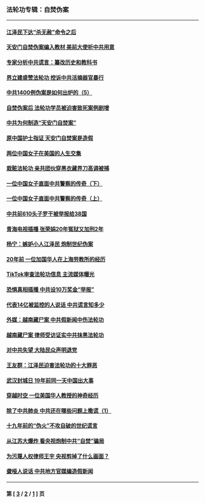 ### 法轮功专辑：自焚伪案
---
#### [江泽民下达“杀无赦”命令之后](../../pages/nf5562/n13878084.md?06130430) 
#### [天安门自焚伪案编入教材 美前大使析中共用意](../../pages/nf5562/n13791932.md?06130430) 
#### [专家分析中共谎言：纂改历史和教科书](../../pages/nf5562/n13781542.md?06130430) 
#### [界立建盛赞法轮功 控诉中共活摘器官暴行](../../pages/nf5562/n13781971.md?06130430) 
#### [中共1400例伪案是如何出炉的（5）](../../pages/nf5562/n13226831.md?06130430) 
#### [自焚伪案后 法轮功学员被迫害致死案例剧增](../../pages/nf5562/n13190600.md?06130430) 
#### [中共为何制造“天安门自焚案”](../../pages/nf5562/n13183270.md?06130430) 
#### [原中国护士指证 天安门自焚案是造假](../../pages/nf5562/n13172289.md?06130430) 
#### [两位中国女子在美国的人生交集](../../pages/nf5562/n13156138.md?06130430) 
#### [栽赃法轮功 亲共团伙穿黑衣藏界刀高调被捕](../../pages/nf5562/n13073780.md?06130430) 
#### [一位中国女子直面中共警察的传奇（下）](../../pages/nf5562/n12989706.md?06130430) 
#### [一位中国女子直面中共警察的传奇（上）](../../pages/nf5562/n12985072.md?06130430) 
#### [中共前610头子罗干被举报给38国](../../pages/nf5562/n12975419.md?06130430) 
#### [青海电视插播 张荣娟20年冤狱又加刑2年](../../pages/nf5562/n12738166.md?06130430) 
#### [杨宁：嫉妒小人江泽民 炮制世纪伪案](../../pages/nf5562/n12724108.md?06130430) 
#### [20年前 一位加国华人在上海劳教所的经历](../../pages/nf5562/n12707932.md?06130430) 
#### [TikTok审查法轮功信息 主流媒体曝光](../../pages/nf5562/n12362336.md?06130430) 
#### [恐惧真相插播 中共设10万奖金“举报”](../../pages/nf5562/n12306396.md?06130430) 
#### [代表14亿被监控的人说话 中共谎言知多少](../../pages/nf5562/n12297484.md?06130430) 
#### [外媒：越南藏尸案 中共假新闻中伤法轮功](../../pages/nf5562/n12264411.md?06130430) 
#### [越南藏尸案 律师受访证实中共抹黑法轮功](../../pages/nf5562/n12261878.md?06130430) 
#### [对中共失望 大陆民众声明退党](../../pages/nf5562/n12187315.md?06130430) 
#### [王友群：江泽民迫害法轮功的十大罪恶](../../pages/nf5562/n12169074.md?06130430) 
#### [武汉封城日 19年前同一天中国出大事](../../pages/nf5562/n12150901.md?06130430) 
#### [穿越时空  一位美国华人教授的神奇经历](../../pages/nf5562/n12097460.md?06130430) 
#### [除了中共肺炎 中共还在哪些问题上撒谎（1）](../../pages/nf5562/n11955770.md?06130430) 
#### [十九年前的“伪火”不攻自破的世纪谎言](../../pages/nf5562/n11813238.md?06130430) 
#### [从江苏大爆炸 看央视炮制中共“自焚”骗局](../../pages/nf5562/n11140275.md?06130430) 
#### [为污蔑人权律师王宇 央视剪掉了什么画面？](../../pages/nf5562/n11130142.md?06130430) 
#### [聋哑人说话 中共地方官媒编造假新闻](../../pages/nf5562/n11006067.md?06130430) 

---
#### 第 [ [3](./3.md?06130430) / [2](./2.md?06130430) / [1](./1.md?06130430) ] 页
